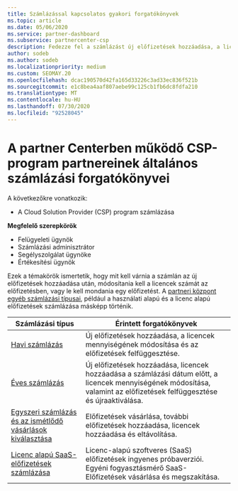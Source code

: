 ```yaml
---
title: Számlázással kapcsolatos gyakori forgatókönyvek
ms.topic: article
ms.date: 05/06/2020
ms.service: partner-dashboard
ms.subservice: partnercenter-csp
description: Fedezze fel a számlázást új előfizetések hozzáadása, a licencek mennyiségének módosítása vagy az előfizetés megszakítása során. Tekintse meg, hogyan különböznek a használati és licenc-alapú előfizetések.
author: sodeb
ms.author: sodeb
ms.localizationpriority: medium
ms.custom: SEOMAY.20
ms.openlocfilehash: dcac190570d42fa165d33226c3ad33ec836f521b
ms.sourcegitcommit: e1c8bea4aaf807aebe99c125cb1fb6dc8fdfa210
ms.translationtype: MT
ms.contentlocale: hu-HU
ms.lasthandoff: 07/30/2020
ms.locfileid: "92528045"
---
```

# <a name="common-billing-scenarios-for-csp-program-partners-working-in-partner-center"></a>A partner Centerben működő CSP-program partnereinek általános számlázási forgatókönyvei

A következőkre vonatkozik:

- A Cloud Solution Provider (CSP) program számlázása

**Megfelelő szerepkörök**

- Felügyeleti ügynök
- Számlázási adminisztrátor
- Segélyszolgálat ügynöke
- Értékesítési ügynök

Ezek a témakörök ismertetik, hogy mit kell várnia a számlán az új előfizetések hozzáadása után, módosítania kell a licencek számát az előfizetésben, vagy le kell mondania egy előfizetést. A [partneri központ egyéb számlázási típusai](billing-different-types.md), például a használati alapú és a licenc alapú előfizetések számlázása másképp történik.

| Számlázási típus | Érintett forgatókönyvek |
| --------------- | ----------------- |
| [Havi számlázás](common-billing-scenarios-monthly.md) | Új előfizetések hozzáadása, a licencek mennyiségének módosítása és az előfizetések felfüggesztése. |
| [Éves számlázás](common-billing-scenarios-annual.md) | Új előfizetések hozzáadása, licencek hozzáadása a számlázási dátum előtt, a licencek mennyiségének módosítása, valamint az előfizetések felfüggesztése és újraaktiválása. |
| [Egyszeri számlázás és az ismétlődő vásárlások kiválasztása](common-billing-scenarios-onetime-recurring.md) | Előfizetések vásárlása, további előfizetések hozzáadása, licencek hozzáadása és eltávolítása. |
| [Licenc alapú SaaS-előfizetések számlázása](common-billing-scenarios-saas.md) | Licenc-alapú szoftveres (SaaS) előfizetések ingyenes próbaverziói. Egyéni fogyasztásmérő SaaS-Előfizetések vásárlása és megszakítása. |
